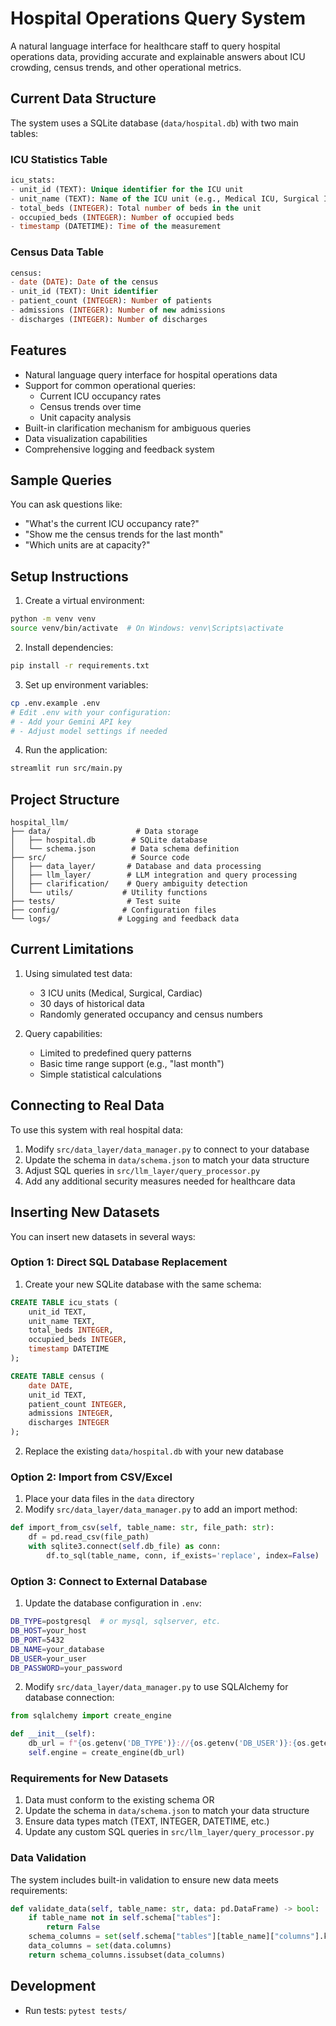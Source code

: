 # Hospital Operations Query System

A natural language interface for healthcare staff to query hospital operations data, providing accurate and explainable answers about ICU crowding, census trends, and other operational metrics.

## Current Data Structure

The system uses a SQLite database (`data/hospital.db`) with two main tables:

### ICU Statistics Table
```sql
icu_stats:
- unit_id (TEXT): Unique identifier for the ICU unit
- unit_name (TEXT): Name of the ICU unit (e.g., Medical ICU, Surgical ICU)
- total_beds (INTEGER): Total number of beds in the unit
- occupied_beds (INTEGER): Number of occupied beds
- timestamp (DATETIME): Time of the measurement
```

### Census Data Table
```sql
census:
- date (DATE): Date of the census
- unit_id (TEXT): Unit identifier
- patient_count (INTEGER): Number of patients
- admissions (INTEGER): Number of new admissions
- discharges (INTEGER): Number of discharges
```

## Features

- Natural language query interface for hospital operations data
- Support for common operational queries:
  - Current ICU occupancy rates
  - Census trends over time
  - Unit capacity analysis
- Built-in clarification mechanism for ambiguous queries
- Data visualization capabilities
- Comprehensive logging and feedback system

## Sample Queries

You can ask questions like:
- "What's the current ICU occupancy rate?"
- "Show me the census trends for the last month"
- "Which units are at capacity?"

## Setup Instructions

1. Create a virtual environment:
```bash
python -m venv venv
source venv/bin/activate  # On Windows: venv\Scripts\activate
```

2. Install dependencies:
```bash
pip install -r requirements.txt
```

3. Set up environment variables:
```bash
cp .env.example .env
# Edit .env with your configuration:
# - Add your Gemini API key
# - Adjust model settings if needed
```

4. Run the application:
```bash
streamlit run src/main.py
```

## Project Structure

```
hospital_llm/
├── data/                   # Data storage
│   ├── hospital.db        # SQLite database
│   └── schema.json        # Data schema definition
├── src/                   # Source code
│   ├── data_layer/       # Database and data processing
│   ├── llm_layer/        # LLM integration and query processing
│   ├── clarification/    # Query ambiguity detection
│   └── utils/           # Utility functions
├── tests/                # Test suite
├── config/              # Configuration files
└── logs/               # Logging and feedback data
```

## Current Limitations

1. Using simulated test data:
   - 3 ICU units (Medical, Surgical, Cardiac)
   - 30 days of historical data
   - Randomly generated occupancy and census numbers

2. Query capabilities:
   - Limited to predefined query patterns
   - Basic time range support (e.g., "last month")
   - Simple statistical calculations

## Connecting to Real Data

To use this system with real hospital data:

1. Modify `src/data_layer/data_manager.py` to connect to your database
2. Update the schema in `data/schema.json` to match your data structure
3. Adjust SQL queries in `src/llm_layer/query_processor.py`
4. Add any additional security measures needed for healthcare data

## Inserting New Datasets

You can insert new datasets in several ways:

### Option 1: Direct SQL Database Replacement
1. Create your new SQLite database with the same schema:
```sql
CREATE TABLE icu_stats (
    unit_id TEXT,
    unit_name TEXT,
    total_beds INTEGER,
    occupied_beds INTEGER,
    timestamp DATETIME
);

CREATE TABLE census (
    date DATE,
    unit_id TEXT,
    patient_count INTEGER,
    admissions INTEGER,
    discharges INTEGER
);
```
2. Replace the existing `data/hospital.db` with your new database

### Option 2: Import from CSV/Excel
1. Place your data files in the `data` directory
2. Modify `src/data_layer/data_manager.py` to add an import method:
```python
def import_from_csv(self, table_name: str, file_path: str):
    df = pd.read_csv(file_path)
    with sqlite3.connect(self.db_file) as conn:
        df.to_sql(table_name, conn, if_exists='replace', index=False)
```

### Option 3: Connect to External Database
1. Update the database configuration in `.env`:
```bash
DB_TYPE=postgresql  # or mysql, sqlserver, etc.
DB_HOST=your_host
DB_PORT=5432
DB_NAME=your_database
DB_USER=your_user
DB_PASSWORD=your_password
```
2. Modify `src/data_layer/data_manager.py` to use SQLAlchemy for database connection:
```python
from sqlalchemy import create_engine

def __init__(self):
    db_url = f"{os.getenv('DB_TYPE')}://{os.getenv('DB_USER')}:{os.getenv('DB_PASSWORD')}@{os.getenv('DB_HOST')}:{os.getenv('DB_PORT')}/{os.getenv('DB_NAME')}"
    self.engine = create_engine(db_url)
```

### Requirements for New Datasets
1. Data must conform to the existing schema OR
2. Update the schema in `data/schema.json` to match your data structure
3. Ensure data types match (TEXT, INTEGER, DATETIME, etc.)
4. Update any custom SQL queries in `src/llm_layer/query_processor.py`

### Data Validation
The system includes built-in validation to ensure new data meets requirements:
```python
def validate_data(self, table_name: str, data: pd.DataFrame) -> bool:
    if table_name not in self.schema["tables"]:
        return False
    schema_columns = set(self.schema["tables"][table_name]["columns"].keys())
    data_columns = set(data.columns)
    return schema_columns.issubset(data_columns)
```

## Development

- Run tests: `pytest tests/`